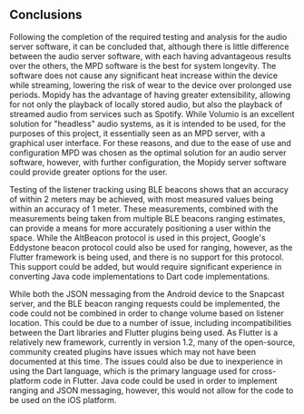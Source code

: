 ## Conclusions

Following the completion of the required testing and analysis for the audio
server software, it can be concluded that, although there is little difference
between the audio server software, with each having advantageous results over
the others, the MPD software is the best for system longevity. The software
does not cause any significant heat increase within the device while streaming,
lowering the risk of wear to the device over prolonged use periods. Mopidy has
the advantage of having greater extensibility, allowing for not only the
playback of locally stored audio, but also the playback of streamed audio from
services such as Spotify. While Volumio is an excellent solution for "headless"
audio systems, as it is intended to be used, for the purposes of this project,
it essentially seen as an MPD server, with a graphical user interface. For these
reasons, and due to the ease of use and configuration MPD was chosen as the
optimal solution for an audio server software, however, with further
configuration, the Mopidy server software could provide greater options for the user.

Testing of the listener tracking using BLE beacons shows that an accuracy of
within 2 meters may be achieved, with most measured values being within an
accuracy of 1 meter. These measurements, combined with the measurements being
taken from multiple BLE beacons ranging estimates, can provide a means for more
accurately positioning a user within the space. While the AltBeacon protocol is
used in this project, Google's Eddystone beacon protocol could also be used for
ranging, however, as the Flutter framework is being used, and there is no
support for this protocol. This support could be added, but would require
significant experience in converting Java code implementations to Dart code
implementations.

While both the JSON messaging from the Android device to the Snapcast server,
and the BLE beacon ranging requests could be implemented, the code could not be
combined in order to change volume based on listener location. This could be due
to a number of issue, including incompatibilities between the Dart libraries and
Flutter plugins being used. As Flutter is a relatively new framework, currently
in version 1.2, many of the open-source, community created plugins have issues
which may not have been documented at this time. The issues could also be due to
inexperience in using the Dart language, which is the primary language used for
cross-platform code in Flutter. Java code could be used in order to implement
ranging and JSON messaging, however, this would not allow for the code to be
used on the iOS platform.
